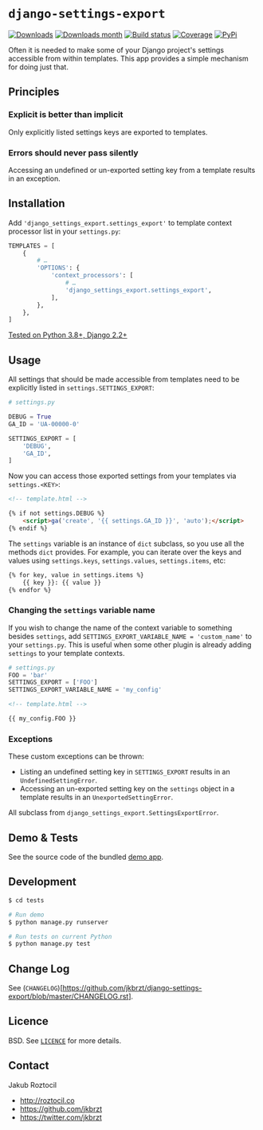 # `django-settings-export`


[![Downloads](https://static.pepy.tech/badge/django-settings-export)](https://pepy.tech/project/django-settings-export)
[![Downloads month](https://static.pepy.tech/badge/django-settings-export/month)](https://pepy.tech/project/django-settings-export)
[![Build status](https://github.com/jkbrzt/django-settings-export/workflows/Build/badge.svg)](https://github.com/jkbrzt/django-settings-export/actions)
[![Coverage](https://coveralls.io/repos/jkbrzt/django-settings-export/badge.svg?branch=master)](https://coveralls.io/r/jkbrzt/django-settings-export?branch=master)
[![PyPi](https://badge.fury.io/py/django-settings-export.svg)](https://pypi.python.org/pypi/django-settings-export)


Often it is needed to make some of your Django project's settings
accessible from within templates. This app provides a simple mechanism
for doing just that.


## Principles

### Explicit is better than implicit

Only explicitly listed settings keys are exported to templates.

### Errors should never pass silently

Accessing an undefined or un-exported setting key from a template results in an exception.




## Installation

Add `'django_settings_export.settings_export'` to  template context processor list in your `settings.py`:

```python
TEMPLATES = [
    {
        # …
        'OPTIONS': {
            'context_processors': [
                # …
                'django_settings_export.settings_export',
            ],
        },
    },
]
```

[Tested on Python 3.8+, Django 2.2+](.github/workflows/test.yml)

## Usage

All settings that should be made accessible from templates need to be
explicitly listed in `settings.SETTINGS_EXPORT`:


```python
# settings.py

DEBUG = True
GA_ID = 'UA-00000-0'

SETTINGS_EXPORT = [
    'DEBUG',
    'GA_ID',
]
```



Now you can access those exported settings from your templates
via `settings.<KEY>`:


```html
<!-- template.html -->

{% if not settings.DEBUG %}
    <script>ga('create', '{{ settings.GA_ID }}', 'auto');</script>
{% endif %}
```

The `settings` variable is an instance of `dict` subclass, so
you use all the methods `dict` provides. For example, you can iterate over
the keys and values using `settings.keys`, `settings.values`,
`settings.items`, etc:

```html
{% for key, value in settings.items %}
    {{ key }}: {{ value }}
{% endfor %}
```


### Changing the `settings` variable name

If you wish to change the name of the context variable to something besides
`settings`, add `SETTINGS_EXPORT_VARIABLE_NAME = 'custom_name'`
to your `settings.py`. This is useful when some other plugin is already adding
`settings` to your template contexts.


```python
# settings.py
FOO = 'bar'
SETTINGS_EXPORT = ['FOO']
SETTINGS_EXPORT_VARIABLE_NAME = 'my_config'
```


```html
<!-- template.html -->

{{ my_config.FOO }}
```

### Exceptions

These custom exceptions can be thrown:

* Listing an undefined setting key in `SETTINGS_EXPORT` results in an `UndefinedSettingError`.
* Accessing an un-exported setting key on the `settings` object in a template results in an `UnexportedSettingError`.

All subclass from `django_settings_export.SettingsExportError`.

## Demo & Tests

See the source code of the bundled [demo app](https://github.com/jkbrzt/django-settings-export/tree/master/tests).


## Development


```bash
$ cd tests

# Run demo
$ python manage.py runserver

# Run tests on current Python
$ python manage.py test
```


## Change Log

See (`CHANGELOG`)[https://github.com/jkbrzt/django-settings-export/blob/master/CHANGELOG.rst].


## Licence

BSD. See [`LICENCE`](https://github.com/jkbrzt/django-settings-export/tree/master/LICENCE) for more details.


## Contact


Jakub Roztocil

* http://roztocil.co
* https://github.com/jkbrzt
* https://twitter.com/jkbrzt


